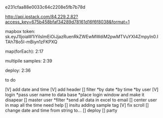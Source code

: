 e231cfaa88e0033c64c2208e5fb7b78d


http://api.ipstack.com/84.229.2.82?access_key=675b458bfaf34289d78161d16f6f8038&format=1



mapbox token:  sk.eyJ1IjoiaW1iYiIsImEiOiJjazRuenRkZWEwMWdiM2pwMTVuYXI4ZmpyIn0.ITAh78o5I-mBiyn1zFKPXQ

map(forEach): 2:17


multipile samples: 2:39


deploy: 2:36


to do

[V] add date and time
[V] add header
[] filter
    *by date
    *by time
    *by user
[V] login
    *pass user name to data base
    *place login window and make it disapear
[] master user
    *filter
    *send all data in excel to email
[] center user in map all the time
need help
    [] insitu adding sample tag
    [V] fix scroll
    [] change date and time from string to...
[] deploy
[] party